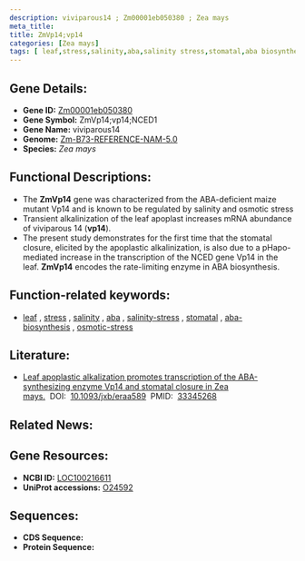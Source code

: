 ```yaml
---
description: viviparous14 ; Zm00001eb050380 ; Zea mays
meta_title:
title: ZmVp14;vp14
categories: [Zea mays]
tags: [ leaf,stress,salinity,aba,salinity stress,stomatal,aba biosynthesis,osmotic stress ]
---
```


## Gene Details:
- **Gene ID:**	[Zm00001eb050380](https://www.maizegdb.org/gene_center/gene/Zm00001eb050380)
- **Gene Symbol:** ZmVp14;vp14;NCED1
- **Gene Name:** viviparous14
- **Genome:** [Zm-B73-REFERENCE-NAM-5.0](https://www.maizegdb.org/genome/assembly/Zm-B73-REFERENCE-NAM-5.0)
- **Species:** *Zea mays*

## Functional Descriptions:
   - The **ZmVp14** gene was characterized from the ABA-deficient maize mutant Vp14 and is known to be regulated by salinity and osmotic stress
   - Transient alkalinization of the leaf apoplast increases mRNA abundance of viviparous 14 (**vp14**).
   - The present study demonstrates for the first time that the stomatal closure, elicited by the apoplastic alkalinization, is also due to a pHapo-mediated increase in the transcription of the NCED gene Vp14 in the leaf. **ZmVp14** encodes the rate-limiting enzyme in ABA biosynthesis.

## Function-related keywords:
- [leaf](/tags/leaf/)&nbsp;,&nbsp;[stress](/tags/stress/)&nbsp;,&nbsp;[salinity](/tags/salinity/)&nbsp;,&nbsp;[aba](/tags/aba/)&nbsp;,&nbsp;[salinity-stress](/tags/salinity-stress/)&nbsp;,&nbsp;[stomatal](/tags/stomatal/)&nbsp;,&nbsp;[aba-biosynthesis](/tags/aba-biosynthesis/)&nbsp;,&nbsp;[osmotic-stress](/tags/osmotic-stress/)

## Literature:
   - [Leaf apoplastic alkalization promotes transcription of the ABA-synthesizing enzyme Vp14 and stomatal closure in Zea mays.]( https://www.ncbi.nlm.nih.gov/pmc/articles/PMC8006549/#CIT0054)&nbsp;&nbsp;DOI:&nbsp;&nbsp;[10.1093/jxb/eraa589](https://www.ncbi.nlm.nih.gov/pmc/articles/PMC8006549/#CIT0054)&nbsp;&nbsp;PMID:&nbsp;&nbsp;[33345268](https://pubmed.ncbi.nlm.nih.gov/33345268/)

## Related News:

## Gene Resources:
- **NCBI ID:**  [LOC100216611](https://www.ncbi.nlm.nih.gov/gene/?term=LOC100216611)
- **UniProt accessions:** [O24592](https://www.uniprot.org/uniprotkb/O24592/entry)



## Sequences:
- **CDS Sequence:**
- **Protein Sequence:**
